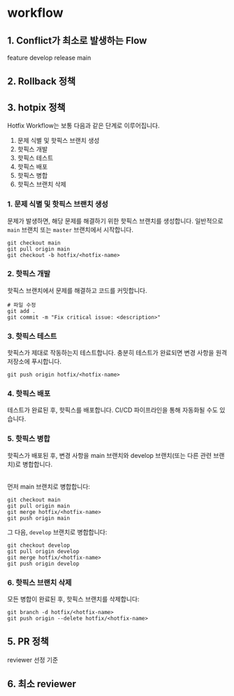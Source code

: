 # workflow

## 1. Conflict가 최소로 발생하는 Flow
feature develop release main

## 2. Rollback 정책

## 3. hotpix 정책
Hotfix Workflow는 보통 다음과 같은 단계로 이루어집니다.

1. 문제 식별 및 핫픽스 브랜치 생성
2. 핫픽스 개발
3. 핫픽스 테스트
4. 핫픽스 배포
5. 핫픽스 병합
6. 핫픽스 브랜치 삭제

### 1. 문제 식별 및 핫픽스 브랜치 생성
문제가 발생하면, 해당 문제를 해결하기 위한 핫픽스 브랜치를 생성합니다. 일반적으로 `main` 브랜치 또는 `master` 브랜치에서 시작합니다.

```
git checkout main
git pull origin main
git checkout -b hotfix/<hotfix-name>

```

### 2. 핫픽스 개발
핫픽스 브랜치에서 문제를 해결하고 코드를 커밋합니다.

```
# 파일 수정
git add .
git commit -m "Fix critical issue: <description>"

```

### 3. 핫픽스 테스트
핫픽스가 제대로 작동하는지 테스트합니다. 충분히 테스트가 완료되면 변경 사항을 원격 저장소에 푸시합니다.

```
git push origin hotfix/<hotfix-name>
```
### 4. 핫픽스 배포
테스트가 완료된 후, 핫픽스를 배포합니다. CI/CD 파이프라인을 통해 자동화될 수도 있습니다.

### 5. 핫픽스 병합
핫픽스가 배포된 후, 변경 사항을 main 브랜치와 develop 브랜치(또는 다른 관련 브랜치)로 병합합니다.<br><br>

먼저 main 브랜치로 병합합니다:

```
git checkout main
git pull origin main
git merge hotfix/<hotfix-name>
git push origin main
```
그 다음, `develop` 브랜치로 병합합니다:

```
git checkout develop
git pull origin develop
git merge hotfix/<hotfix-name>
git push origin develop

```
### 6. 핫픽스 브랜치 삭제
모든 병합이 완료된 후, 핫픽스 브랜치를 삭제합니다:

```
git branch -d hotfix/<hotfix-name>
git push origin --delete hotfix/<hotfix-name>
```


## 5. PR 정책
reviewer 선정 기준

## 6. 최소 reviewer 
